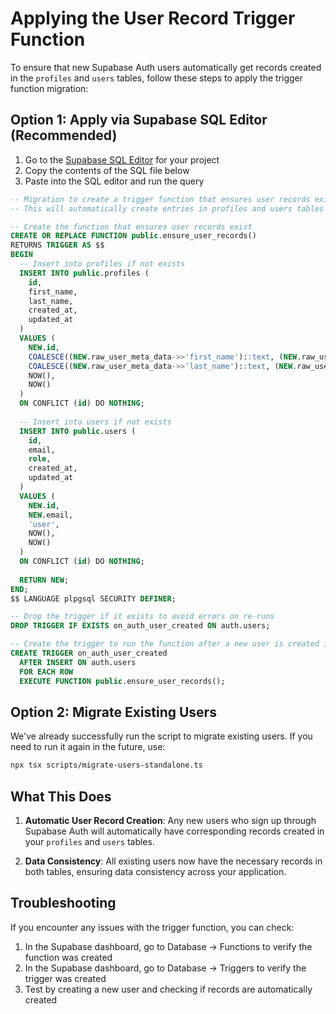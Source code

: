 # Applying the User Record Trigger Function

To ensure that new Supabase Auth users automatically get records created in the `profiles` and `users` tables, follow these steps to apply the trigger function migration:

## Option 1: Apply via Supabase SQL Editor (Recommended)

1. Go to the [Supabase SQL Editor](https://supabase.com/dashboard/project/_/sql/new) for your project
2. Copy the contents of the SQL file below
3. Paste into the SQL editor and run the query

```sql
-- Migration to create a trigger function that ensures user records exist
-- This will automatically create entries in profiles and users tables when a new auth user is created

-- Create the function that ensures user records exist
CREATE OR REPLACE FUNCTION public.ensure_user_records()
RETURNS TRIGGER AS $$
BEGIN
  -- Insert into profiles if not exists
  INSERT INTO public.profiles (
    id, 
    first_name, 
    last_name, 
    created_at, 
    updated_at
  )
  VALUES (
    NEW.id,
    COALESCE((NEW.raw_user_meta_data->>'first_name')::text, (NEW.raw_user_meta_data->>'firstName')::text, ''),
    COALESCE((NEW.raw_user_meta_data->>'last_name')::text, (NEW.raw_user_meta_data->>'lastName')::text, ''),
    NOW(),
    NOW()
  )
  ON CONFLICT (id) DO NOTHING;
  
  -- Insert into users if not exists
  INSERT INTO public.users (
    id, 
    email, 
    role, 
    created_at, 
    updated_at
  )
  VALUES (
    NEW.id,
    NEW.email,
    'user',
    NOW(),
    NOW()
  )
  ON CONFLICT (id) DO NOTHING;
  
  RETURN NEW;
END;
$$ LANGUAGE plpgsql SECURITY DEFINER;

-- Drop the trigger if it exists to avoid errors on re-runs
DROP TRIGGER IF EXISTS on_auth_user_created ON auth.users;

-- Create the trigger to run the function after a new user is created in auth.users
CREATE TRIGGER on_auth_user_created
  AFTER INSERT ON auth.users
  FOR EACH ROW
  EXECUTE FUNCTION public.ensure_user_records();
```

## Option 2: Migrate Existing Users

We've already successfully run the script to migrate existing users. If you need to run it again in the future, use:

```bash
npx tsx scripts/migrate-users-standalone.ts
```

## What This Does

1. **Automatic User Record Creation**: Any new users who sign up through Supabase Auth will automatically have corresponding records created in your `profiles` and `users` tables.

2. **Data Consistency**: All existing users now have the necessary records in both tables, ensuring data consistency across your application.

## Troubleshooting

If you encounter any issues with the trigger function, you can check:

1. In the Supabase dashboard, go to Database → Functions to verify the function was created
2. In the Supabase dashboard, go to Database → Triggers to verify the trigger was created
3. Test by creating a new user and checking if records are automatically created
